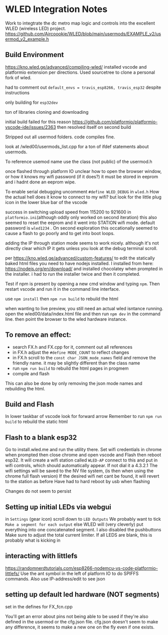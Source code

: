 # WLED Integration Notes
Work to integtrate the dc metro map logic and controls into the excellent WLED (wireless LED) project. https://github.com/Aircoookie/WLED/blob/main/usermods/EXAMPLE_v2/usermod_v2_example.h

## Build Environment
https://kno.wled.ge/advanced/compiling-wled/
installed vscode and platformio extension per directions. Used sourcetree to clone a personal fork of wled.

had to comment out `default_envs = travis_esp8266, travis_esp32` despite instructions 

only building for `esp32dev`

ton of libraries cloning and downloading

initial build failed for this reason https://github.com/platformio/platformio-vscode-ide/issues/2363 then resolved itself on second build

Stripped out all usermod folders. code compiles fine. 

look at /wled00/usermods_list.cpp for a ton of ifdef statements about usermods. 

To reference usemod name use the class (not public) of the usermod.h

once flashed through platform IO unclear how to open the browser window, or how it knows my wifi password (if it does?) it must be stored in eeprom and i hadnt done an eeprom wipe. 

To enable serial debugging uncomment `#define WLED_DEBUG` in `wled.h`
How the actual hell does it know to connect to my wifi? but look for the little plug icon in the lower blue bar of the vscode

success in switching upload speed from 115200 to 921600 in `platformio.ini`(although oddly only worked on second iteration) this also seemed to reset the eeprom and it went into STATION wifi mode. default password is `wled1234` .
On second exploration this occationally seemed to cause a flash to go poorly and to get into boot loops.

adding the IP through station mode seems to work nicely. although it's not directly clear which IP it gets unless you look at the debug terminal scroll. 

per https://kno.wled.ge/advanced/custom-features/ to edit the statically baked html files you need to have nodejs installed. I installed from here: https://nodejs.org/en/download/ and installed chocolatey when prompted in the installer. i had to run the installer twice and then it completed. 

Test if npm is present by opening a new cmd window and typing `npm`. Then restart vscode and run it in the command line interface. 

use `npm install` then `npm run build` to rebuild the html

when wanting to live preview, you still need an actual wled isntance running. open the wled00/data/index.html file and then run `npm dev` in the command line. then point the browser to the wled hardware instance. 

## To remove an effect:
- search FX.h and FX.cpp for it, comment out all references
- in FX.h adjust the `#define MODE_COUNT` to reflect changes
- in FX.h scroll to the `const char JSON_mode_names` field and remove the friendly name. it may be slightly different than the class name
- run `npm run build` to rebuild the html pages in progmem
- compile and flash

This can also be done by only removing the json mode names and rebuilding the html. 

## Build and Flash
In lower taskbar of vscode look for forward arrow
Remember to run `npm run build` to rebuild the static html

## Flash to a blank esp32
Go to install.wled.me and run the utility there. 
Set wifi credentials in chrome when prompted
then close chrome and open vscode and Flash then reboot esp32. It will create a wifi station called `WLED-AP`
connect to this and put in wifi controls, which should automatically appear.
If not dial it a 4.3.2.1
The wifi settings will be saved to the NV file system, (is then when using the chrome full flash version)
If the desired wifi net cant be found, it will revert to the station as before
Have had to hard reboot by usb when flashing

Changes do not seem to persist

## Setting up initial LEDs via webgui
in `Settings` (gear icon) scroll down to `LED Outputs`
We probably want to tick `Make a segment for each output` else WLED will (very cleverly) put everything into one concatenated segment.
I also disabled the pushbuttons
Make sure to adjust the total current limiter. If all LEDS are blank, this is probably what is kicking in

## interacting with littlefs
https://randomnerdtutorials.com/esp8266-nodemcu-vs-code-platformio-littlefs/
Use the ant symbol in the left of platform IO to do SPIFFS commands.
Also use IP-address/edit to see json

## setting up default led hardware (NOT segments)
set in the defines for FX_fcn.cpp

You'll get an error about pins not being able to be used if they're also defined in the usermod or the cfg.json file. 
cfg.json doesn't seem to make any difference, it seems to make a new one on the fly even if one exists.
